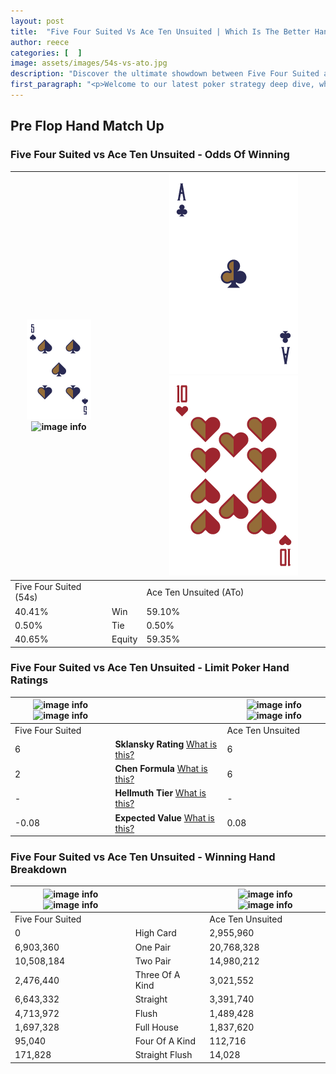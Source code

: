 ```yaml
---
layout: post
title:  "Five Four Suited Vs Ace Ten Unsuited | Which Is The Better Hand In Poker? A Complete Guide"
author: reece
categories: [  ]
image: assets/images/54s-vs-ato.jpg
description: "Discover the ultimate showdown between Five Four Suited and Ace Ten Unsuited in poker! Uncover the odds, strategies, and scenarios where one hand triumphs over the other. Get ready to up your poker game with this thrilling analysis."
first_paragraph: "<p>Welcome to our latest poker strategy deep dive, where we're pitting two distinct hands against each other in a high-stakes showdown: Five Four Suited vs Ace Ten Unsuited.</p><p>In the dynamic world of poker, every decision counts, and knowing which hand holds the upper hand is key to your success at the table.</p><p>In this article, we'll dissect these two hands, explore the scenarios where one dominates the other, and equip you with the knowledge to make strategic choices that can tip the odds in your favor.</p><p>Get ready to unravel the intriguing dynamics of these poker hands and elevate your game to new heights.</p>"
---
```




[comment]: # (sp0)

## Pre Flop Hand Match Up

<div class="table hand-ratings" markdown="1"> 



### Five Four Suited vs Ace Ten Unsuited - Odds Of Winning


    
| ![image info](assets/images/hand1/5.png) ![image info](assets/images/hand1/4s.png) |  | ![image info](assets/images/hand2/a.png) ![image info](assets/images/hand2/to.png) |
| -------- | -------- | -------- |
| Five Four Suited (54s) |  | Ace Ten Unsuited (ATo) |
| 40.41% | Win | 59.10% |
| 0.50% | Tie | 0.50% |
| 40.65% | Equity | 59.35% |




[comment]: # (sp1)



### Five Four Suited vs Ace Ten Unsuited - Limit Poker Hand Ratings


    
| ![image info](https://www.riverpairs.com/assets/images/hand1/5.png) ![image info](https://www.riverpairs.com/assets/images/hand1/4s.png) |  | ![image info](https://www.riverpairs.com/assets/images/hand2/a.png) ![image info](https://www.riverpairs.com/assets/images/hand2/to.png) |
| -------- | -------- | -------- |
| Five Four Suited |  | Ace Ten Unsuited |
| 6 | **Sklansky Rating** [What is this?](/sklansky-rating-explained) | 6 |
| 2 | **Chen Formula** [What is this?](/chen-formula-explained) | 6 |
| - | **Hellmuth Tier** [What is this?](/Hellmuth-tier-explained) | - |
| -0.08 | **Expected Value** [What is this?](/expected-value-explained) | 0.08 |




[comment]: # (sp2)



### Five Four Suited vs Ace Ten Unsuited - Winning Hand Breakdown


    
| ![image info](https://www.riverpairs.com/assets/images/hand1/5.png) ![image info](https://www.riverpairs.com/assets/images/hand1/4s.png) |  | ![image info](https://www.riverpairs.com/assets/images/hand2/a.png) ![image info](https://www.riverpairs.com/assets/images/hand2/to.png) |
| -------- | -------- | -------- |
| Five Four Suited |  | Ace Ten Unsuited |
| 0 | High Card | 2,955,960 |
| 6,903,360 | One Pair | 20,768,328 |
| 10,508,184 | Two Pair | 14,980,212 |
| 2,476,440 | Three Of A Kind | 3,021,552 |
| 6,643,332 | Straight | 3,391,740 |
| 4,713,972 | Flush | 1,489,428 |
| 1,697,328 | Full House | 1,837,620 |
| 95,040 | Four Of A Kind | 112,716 |
| 171,828 | Straight Flush | 14,028 |




[comment]: # (sp3)



</div>

[comment]: # (sp4)



[comment]: # (sp5)

